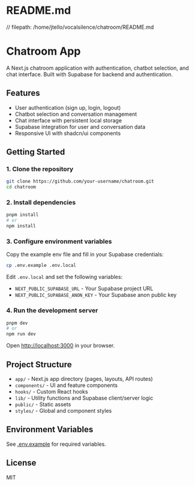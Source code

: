 # README.md
// filepath: /home/jtello/vocalsilence/chatroom/README.md

# Chatroom App

A Next.js chatroom application with authentication, chatbot selection, and chat interface. Built with Supabase for backend and authentication.

## Features

- User authentication (sign up, login, logout)
- Chatbot selection and conversation management
- Chat interface with persistent local storage
- Supabase integration for user and conversation data
- Responsive UI with shadcn/ui components

## Getting Started

### 1. Clone the repository

```sh
git clone https://github.com/your-username/chatroom.git
cd chatroom
```

### 2. Install dependencies

```sh
pnpm install
# or
npm install
```

### 3. Configure environment variables

Copy the example env file and fill in your Supabase credentials:

```sh
cp .env.example .env.local
```

Edit `.env.local` and set the following variables:

- `NEXT_PUBLIC_SUPABASE_URL` - Your Supabase project URL
- `NEXT_PUBLIC_SUPABASE_ANON_KEY` - Your Supabase anon public key

### 4. Run the development server

```sh
pnpm dev
# or
npm run dev
```

Open [http://localhost:3000](http://localhost:3000) in your browser.

## Project Structure

- `app/` - Next.js app directory (pages, layouts, API routes)
- `components/` - UI and feature components
- `hooks/` - Custom React hooks
- `lib/` - Utility functions and Supabase client/server logic
- `public/` - Static assets
- `styles/` - Global and component styles

## Environment Variables

See [.env.example](.env.example) for required variables.

## License

MIT